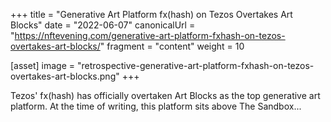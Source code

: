 +++
title = "Generative Art Platform fx(hash) on Tezos Overtakes Art Blocks"
date = "2022-06-07"
canonicalUrl = "https://nftevening.com/generative-art-platform-fxhash-on-tezos-overtakes-art-blocks/"
fragment = "content"
weight = 10

[asset]
    image = "retrospective-generative-art-platform-fxhash-on-tezos-overtakes-art-blocks.png"
+++

Tezos' fx(hash) has officially overtaken Art Blocks as the top generative 
art platform. At the time of writing, this platform sits above The 
Sandbox...

